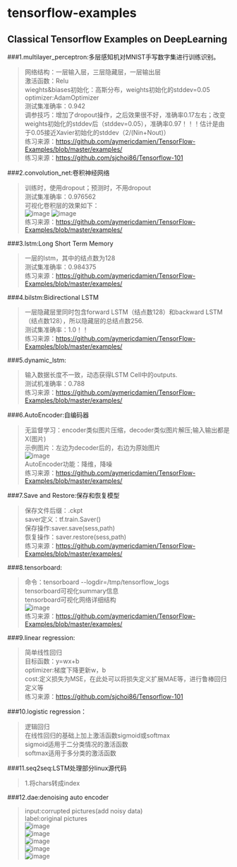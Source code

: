 # tensorflow-examples
Classical Tensorflow Examples on DeepLearning
---------------------------------------------
###1.multilayer_perceptron:多层感知机对MNIST手写数字集进行训练识别。</br>
>网络结构：一层输入层，三层隐藏层，一层输出层</br>
  激活函数：Relu</br>
  wieghts&biases初始化：高斯分布，weights初始化的stddev=0.05</br>
  optimizer:AdamOptimizer</br>
  测试集准确率：0.942</br>
  调参技巧：增加了dropout操作，之后效果很不好，准确率0.17左右；改变weights初始化的stddev后（stddev=0.05），准确率0.97！！！估计是由于0.05接近Xavier初始化的stddev（2/(Nin+Nout)）</br>
  练习来源：https://github.com/aymericdamien/TensorFlow-Examples/blob/master/examples/ </br>
  练习来源：https://github.com/sjchoi86/Tensorflow-101</br>

###2.convolution_net:卷积神经网络</br>
  >训练时，使用dropout；预测时，不用dropout</br>
  测试集准确率：0.976562</br>
  可视化卷积层的效果如下：</br>
  ![image](https://github.com/mjDelta/tensorflow-examples/blob/master/imgs/conv1_1.PNG)
  ![image](https://github.com/mjDelta/tensorflow-examples/blob/master/imgs/conv1_2.PNG)</br>
  练习来源：https://github.com/aymericdamien/TensorFlow-Examples/blob/master/examples/ </br>

  
###3.lstm:Long Short Term Memory</br>
  >一层的lstm，其中的结点数为128</br>
  测试集准确率：0.984375</br>
  练习来源：https://github.com/aymericdamien/TensorFlow-Examples/blob/master/examples/ </br>

  
###4.bilstm:Bidirectional LSTM</br>
  >一层隐藏层里同时包含forward LSTM（结点数128）和backward LSTM（结点数128），所以隐藏层的总结点数256.</br>
  测试集准确率：1.0！！</br>
  练习来源：https://github.com/aymericdamien/TensorFlow-Examples/blob/master/examples/ </br>

###5.dynamic_lstm:</br>
>输入数据长度不一致，动态获得LSTM Cell中的outputs.</br>
测试机准确率：0.788</br>
练习来源：https://github.com/aymericdamien/TensorFlow-Examples/blob/master/examples/ </br>

###6.AutoEncoder:自编码器</br>
>无监督学习：encoder类似图片压缩，decoder类似图片解压;输入输出都是X(图片)</br>
示例图片：左边为decoder后的，右边为原始图片</br>
![image](https://github.com/mjDelta/tensorflow-examples/blob/master/imgs/figure_1.PNG)</br>
AutoEncoder功能：降维，降噪</br>
练习来源：https://github.com/aymericdamien/TensorFlow-Examples/blob/master/examples/ </br>

###7.Save and Restore:保存和恢复模型</br>
>保存文件后缀：.ckpt</br>
saver定义：tf.train.Saver()</br>
保存操作:saver.save(sess,path)</br>
恢复操作：saver.restore(sess,path)</br>
练习来源：https://github.com/aymericdamien/TensorFlow-Examples/blob/master/examples/ </br>

###8.tensorboard:</br>
>命令：tensorboard --logdir=/tmp/tensorflow_logs</br>
tensorboard可视化summary信息</br>
tensorboard可视化网络详细结构</br>
![image](https://github.com/mjDelta/tensorflow-examples/blob/master/imgs/tensorboard.PNG)</br>
练习来源：https://github.com/aymericdamien/TensorFlow-Examples/blob/master/examples/ </br>

###9.linear regression:</br>
>简单线性回归</br>
目标函数：y=wx+b</br>
optimizer:梯度下降更新w，b</br>
cost:定义损失为MSE，在此处可以将损失定义扩展MAE等，进行鲁棒回归定义等</br>
练习来源：https://github.com/sjchoi86/Tensorflow-101</br>

###10.logistic regression：</br>
>逻辑回归</br>
在线性回归的基础上加上激活函数sigmoid或softmax</br>
sigmoid适用于二分类情况的激活函数</br>
softmax适用于多分类的激活函数</br>

###11.seq2seq:LSTM处理部分linux源代码</br>
>1.将chars转成index

###12.dae:denoising auto encoder</br>
>input:corrupted pictures(add noisy data)</br>
label:original pictures</br>
![image](https://github.com/mjDelta/tensorflow-examples/blob/master/imgs/epoch0.PNG)</br>
![image](https://github.com/mjDelta/tensorflow-examples/blob/master/imgs/epoch10.PNG)</br>
![image](https://github.com/mjDelta/tensorflow-examples/blob/master/imgs/epoch20.PNG)</br>
![image](https://github.com/mjDelta/tensorflow-examples/blob/master/imgs/epoch30.PNG)</br>
![image](https://github.com/mjDelta/tensorflow-examples/blob/master/imgs/epoch40.PNG)</br>
